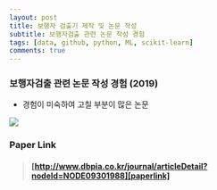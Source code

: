 ```yaml
---
layout: post
title: 보행자 검출기 제작 및 논문 작성
subtitle: 보행자검출 관련 논문 작성 경험
tags: [data, github, python, ML, scikit-learn]
comments: true
---
```


### 보행자검출 관련 논문 작성 경험 (2019)
 - 경험이 미숙하여 고칠 부분이 많은 논문


<img src="img/2020-09-19-5098-ped_paper/header.png" />
<br />


### Paper Link
> #### [http://www.dbpia.co.kr/journal/articleDetail?nodeId=NODE09301988][paperlink]

[paperlink]: http://www.dbpia.co.kr/journal/articleDetail?nodeId=NODE09301988 "Link"
